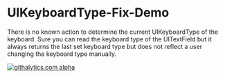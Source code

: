 UIKeyboardType-Fix-Demo
=======================

There is no known action to determine the current UIKeyboardType of the keyboard. Sure you can read the keyboard type of the UITextField but it always returns the last set keyboard type but does not reflect a user changing the keyboard type manually.

[![githalytics.com alpha](https://cruel-carlota.pagodabox.com/0aa41e895e9490ebd883aa888ce89e6d "githalytics.com")](http://githalytics.com/martinstolz/UIKeyboardType-Fix-Demo)